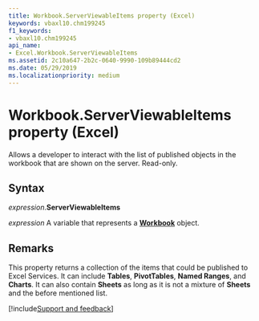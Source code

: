 ```yaml
---
title: Workbook.ServerViewableItems property (Excel)
keywords: vbaxl10.chm199245
f1_keywords:
- vbaxl10.chm199245
api_name:
- Excel.Workbook.ServerViewableItems
ms.assetid: 2c10a647-2b2c-0640-9990-109b89444cd2
ms.date: 05/29/2019
ms.localizationpriority: medium
---
```



# Workbook.ServerViewableItems property (Excel)

Allows a developer to interact with the list of published objects in the workbook that are shown on the server. Read-only.


## Syntax

_expression_.**ServerViewableItems**

_expression_ A variable that represents a **[Workbook](Excel.Workbook.md)** object.


## Remarks

This property returns a collection of the items that could be published to Excel Services. It can include **Tables**, **PivotTables**, **Named Ranges**, and **Charts**. It can also contain **Sheets** as long as it is not a mixture of **Sheets** and the before mentioned list.



[!include[Support and feedback](~/includes/feedback-boilerplate.md)]
